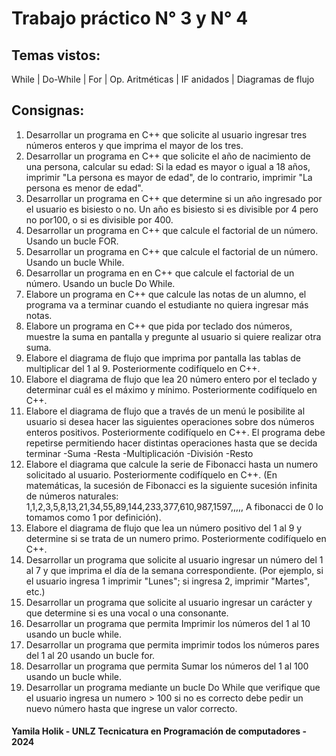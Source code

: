 <h1>Trabajo práctico N° 3 y N° 4</h1>
<h2>Temas vistos: </h2>

<p> While | Do-While | For | Op. Aritméticas | IF anidados | Diagramas de flujo </p>

<h2> Consignas: </h2>
<ol>
  <li>Desarrollar un programa en C++ que solicite al usuario ingresar tres
números enteros y que imprima el mayor de los tres.</li>
  
  <li>Desarrollar un programa en C++ que solicite el año de nacimiento de
una persona, calcular su edad: Si la edad es mayor o igual a 18
años, imprimir "La persona es mayor de edad", de lo contrario,
imprimir "La persona es menor de edad".</li>
  
  <li>Desarrollar un programa en C++ que determine si un año ingresado
por el usuario es bisiesto o no. Un año es bisiesto si es divisible por
4 pero no por100, o si es divisible por 400.</li>
  
  <li>Desarrollar un programa en C++ que calcule el factorial de un
número. Usando un bucle FOR.</li>
  
  <li>Desarrollar un programa en C++ que calcule el factorial de un
número. Usando un bucle While.</li>
  
  <li>Desarrollar un programa en en C++ que calcule el factorial de un
número. Usando un bucle Do While.</li>
  
  <li>Elabore un programa en C++ que calcule las notas de un alumno, el
programa va a terminar cuando el estudiante no quiera ingresar más
notas.</li>
  
  <li>Elabore un programa en C++ que pida por teclado dos números,
muestre la suma en pantalla y pregunte al usuario si quiere realizar
otra suma.</li>
  
  <li>Elabore el diagrama de flujo que imprima por pantalla las tablas de
multiplicar del 1 al 9. Posteriormente codifíquelo en C++.</li>

  <li>Elabore el diagrama de flujo que lea 20 número entero por el
teclado y determinar cuál es el máximo y mínimo. Posteriormente
codifíquelo en C++.</li>
  
  <li>Elabore el diagrama de flujo que a través de un menú le
posibilite al usuario si desea hacer las siguientes operaciones sobre
dos números enteros positivos. Posteriormente codifíquelo en C++.
El programa debe repetirse permitiendo hacer distintas operaciones
hasta que se decida terminar
-Suma
-Resta
-Multiplicación
-División
-Resto</li>
  
  <li>Elabore el diagrama que calcule la serie de Fibonacci hasta un
numero solicitado al usuario. Posteriormente codifíquelo en C++.
(En matemáticas, la sucesión de Fibonacci es la siguiente sucesión
infinita de números naturales:
1,1,2,3,5,8,13,21,34,55,89,144,233,377,610,987,1597,,,,,
A fibonacci de 0 lo tomamos como 1 por definición).</li>
  
  <li>Elabore el diagrama de flujo que lea un número positivo del 1
al 9 y determine si se trata de un numero primo. Posteriormente
codifíquelo en C++.</li>
  
  <li>Desarrollar un programa que solicite al usuario ingresar un
número del 1 al 7 y que imprima el día de la semana
correspondiente. (Por ejemplo, si el usuario ingresa 1 imprimir "Lunes"; si ingresa 2, imprimir "Martes", etc.)</li>

  <li>Desarrollar un programa que solicite al usuario ingresar un
carácter y que determine si es una vocal o una consonante.</li>

  <li>Desarrollar un programa que permita Imprimir los números
del 1 al 10 usando un bucle while.</li>

  <li>Desarrollar un programa que permita imprimir todos los
números pares del 1 al 20 usando un bucle for.</li>

  <li>Desarrollar un programa que permita Sumar los números del
1 al 100 usando un bucle while.</li>

  <li>Desarrollar un programa mediante un bucle Do While que
verifique que el usuario ingresa un numero > 100 si no es correcto
debe pedir un nuevo número hasta que ingrese un valor correcto.</li>

</ol>

<h4>Yamila Holik - UNLZ Tecnicatura en Programación de computadores - 2024 </h4>
